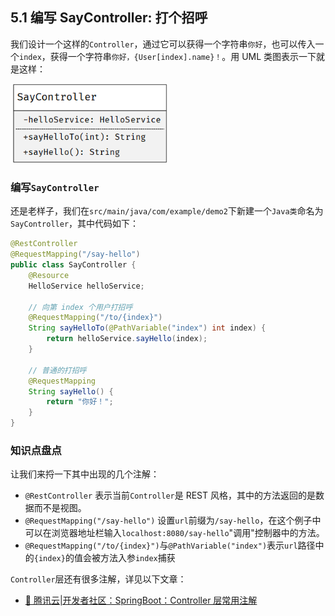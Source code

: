 ## 5.1 编写 SayController: 打个招呼
我们设计一个这样的`Controller`，通过它可以获得一个字符串`你好`，也可以传入一个`index`，获得一个字符串`你好，{User[index].name}！`。用 UML 类图表示一下就是这样：

<img style="width:50%" src="./images/saycontroller_uml.png">

### 编写`SayController`
还是老样子，我们在`src/main/java/com/example/demo2`下新建一个`Java类`命名为`SayController`，其中代码如下：

```java 
@RestController
@RequestMapping("/say-hello")
public class SayController {
    @Resource
    HelloService helloService;

    // 向第 index 个用户打招呼
    @RequestMapping("/to/{index}")
    String sayHelloTo(@PathVariable("index") int index) {
        return helloService.sayHello(index);
    }

    // 普通的打招呼
    @RequestMapping
    String sayHello() {
        return "你好！";
    }
}
```

### 知识点盘点

让我们来捋一下其中出现的几个注解：
 - `@RestController` 表示当前`Controller`是 REST 风格，其中的方法返回的是数据而不是视图。
 - `@RequestMapping("/say-hello")` 设置`url`前缀为`/say-hello`，在这个例子中可以在浏览器地址栏输入`localhost:8080/say-hello`"调用"控制器中的方法。
 -  `@RequestMapping("/to/{index}")`与`@PathVariable("index")`表示`url`路径中的`{index}`的值会被方法入参`index`捕获

`Controller`层还有很多注解，详见以下文章：
- [📖 腾讯云|开发者社区：SpringBoot：Controller 层常用注解](https://cloud.tencent.com/developer/article/2402922)
